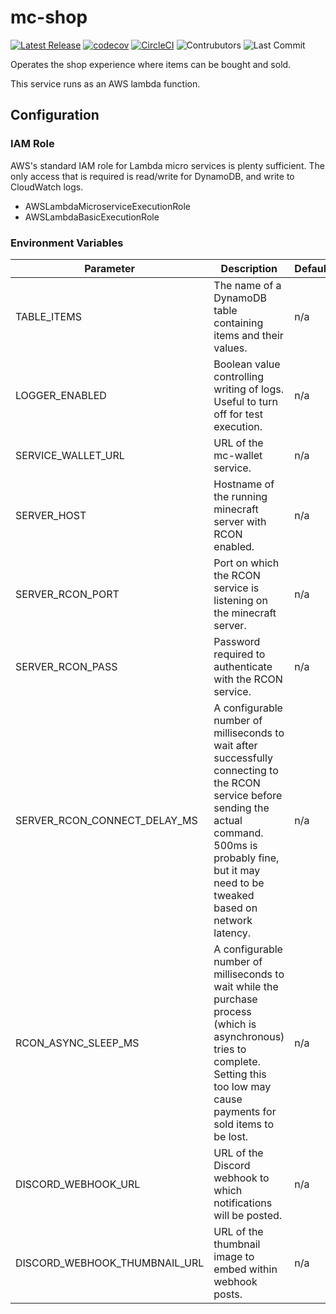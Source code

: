 # mc-shop
[![Latest Release](https://img.shields.io/github/v/release/Ubunfu/mc-shop)](https://github.com/Ubunfu/mc-shop/releases)
[![codecov](https://codecov.io/gh/Ubunfu/mc-shop/branch/master/graph/badge.svg?token=u6O5o3QNih)](https://codecov.io/gh/Ubunfu/mc-shop)
[![CircleCI](https://img.shields.io/circleci/build/github/Ubunfu/mc-shop?logo=circleci)](https://app.circleci.com/pipelines/github/Ubunfu/mc-shop)
![Contrubutors](https://img.shields.io/github/contributors/Ubunfu/mc-shop?color=blue)
![Last Commit](https://img.shields.io/github/last-commit/Ubunfu/mc-shop)

Operates the shop experience where items can be bought and sold.

This service runs as an AWS lambda function.

## Configuration
### IAM Role
AWS's standard IAM role for Lambda micro services is plenty sufficient. The only access that is required is read/write for DynamoDB, and write to CloudWatch logs.

* AWSLambdaMicroserviceExecutionRole
* AWSLambdaBasicExecutionRole

### Environment Variables
| Parameter                    | Description                                                                       | Default | Required? |
|------------------------------|-----------------------------------------------------------------------------------|---------|-----------|
| TABLE_ITEMS                  | The name of a DynamoDB table containing items and their values.                   | n/a     | Yes       |
| LOGGER_ENABLED               | Boolean value controlling writing of logs. Useful to turn off for test execution. | n/a     | Yes       |
| SERVICE_WALLET_URL           | URL of the mc-wallet service.                                                     | n/a     | Yes       |
| SERVER_HOST                  | Hostname of the running minecraft server with RCON enabled.                       | n/a     | Yes       |
| SERVER_RCON_PORT             | Port on which the RCON service is listening on the minecraft server.              | n/a     | Yes       |
| SERVER_RCON_PASS             | Password required to authenticate with the RCON service.                          | n/a     | Yes       |
| SERVER_RCON_CONNECT_DELAY_MS | A configurable number of milliseconds to wait after successfully connecting to the RCON service before sending the actual command.  500ms is probably fine, but it may need to be tweaked based on network latency. | n/a     | Yes       |
| RCON_ASYNC_SLEEP_MS          | A configurable number of milliseconds to wait while the purchase process (which is asynchronous) tries to complete.  Setting this too low may cause payments for sold items to be lost.                 | n/a     | Yes       |
| DISCORD_WEBHOOK_URL          | URL of the Discord webhook to which notifications will be posted.                 | n/a     | Yes       |
| DISCORD_WEBHOOK_THUMBNAIL_URL| URL of the thumbnail image to embed within webhook posts.                         | n/a     | Yes       |